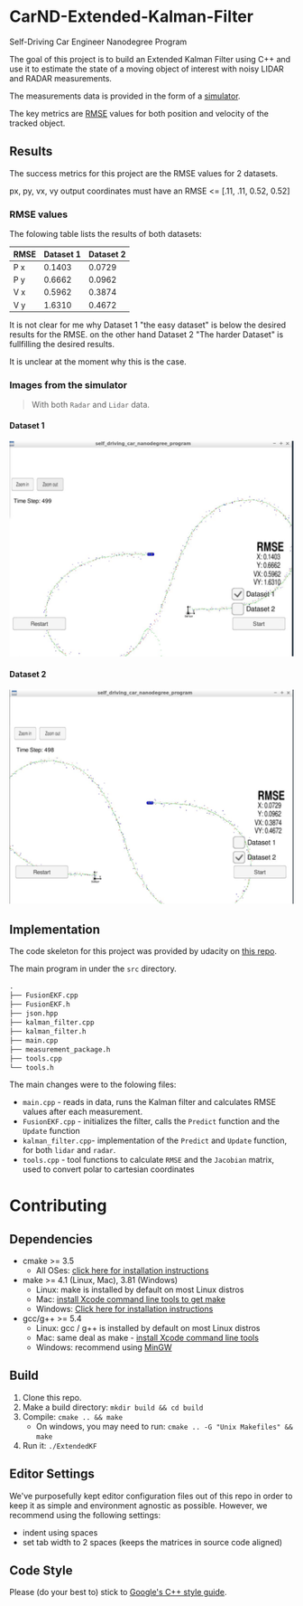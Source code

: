 # CarND-Extended-Kalman-Filter

Self-Driving Car Engineer Nanodegree Program

The goal of this project is to build an Extended Kalman Filter using C++ and
use it to estimate the state of a moving object of interest with noisy LIDAR
and RADAR measurements.

The measurements data is provided in the form of a [simulator](https://github.com/udacity/self-driving-car-sim/releases).

The key metrics are [RMSE](https://en.wikipedia.org/wiki/Root-mean-square_deviation) values for both position and velocity of the tracked
object.

## Results

The success metrics for this project are the RMSE values for 2 datasets.

px, py, vx, vy output coordinates must have an RMSE <= [.11, .11, 0.52, 0.52]

### RMSE values

The folowing table lists the results of both datasets:

| RMSE | Dataset 1 | Dataset 2 |
|------|-----------|-----------|
| P x  |  0.1403   |  0.0729   |
| P y  |  0.6662   |  0.0962   |
| V x  |  0.5962   |  0.3874   |
| V y  |  1.6310   |  0.4672   |

It is not clear for me why Dataset 1 "the easy dataset" is below the desired results 
for the RMSE. on the other hand Dataset 2 "The harder Dataset" is fullfilling the 
desired results.

It is unclear at the moment why this is the case.



### Images from the simulator

> With both `Radar` and `Lidar` data.

#### Dataset 1

![alt text](results/Data_Set_1.jpg "Dataset 1")

#### Dataset 2

![alt text](results/Data_Set_2.jpg "Dataset 2")

## Implementation

The code skeleton for this project was provided by udacity on [this repo](https://github.com/udacity/CarND-Extended-Kalman-Filter-Project).

The main program in under the `src` directory.
```
.
├── FusionEKF.cpp
├── FusionEKF.h
├── json.hpp
├── kalman_filter.cpp
├── kalman_filter.h
├── main.cpp
├── measurement_package.h
├── tools.cpp
└── tools.h
```

The main changes were to the folowing files:

- `main.cpp` - reads in data, runs the Kalman filter and calculates RMSE values after each measurement.
- `FusionEKF.cpp` - initializes the filter, calls the `Predict` function and the `Update` function
- `kalman_filter.cpp`- implementation of the `Predict` and `Update` function, for both `lidar` and `radar`.
- `tools.cpp` - tool functions to calculate `RMSE` and the `Jacobian` matrix, used to convert polar to cartesian coordinates



# Contributing

## Dependencies

* cmake >= 3.5
  * All OSes: [click here for installation instructions](https://cmake.org/install/)
* make >= 4.1 (Linux, Mac), 3.81 (Windows)
  * Linux: make is installed by default on most Linux distros
  * Mac: [install Xcode command line tools to get make](https://developer.apple.com/xcode/features/)
  * Windows: [Click here for installation instructions](http://gnuwin32.sourceforge.net/packages/make.htm)
* gcc/g++ >= 5.4
  * Linux: gcc / g++ is installed by default on most Linux distros
  * Mac: same deal as make - [install Xcode command line tools](https://developer.apple.com/xcode/features/)
  * Windows: recommend using [MinGW](http://www.mingw.org/)

## Build

1. Clone this repo.
2. Make a build directory: `mkdir build && cd build`
3. Compile: `cmake .. && make` 
   * On windows, you may need to run: `cmake .. -G "Unix Makefiles" && make`
4. Run it: `./ExtendedKF `

## Editor Settings

We've purposefully kept editor configuration files out of this repo in order to
keep it as simple and environment agnostic as possible. However, we recommend
using the following settings:

* indent using spaces
* set tab width to 2 spaces (keeps the matrices in source code aligned)

## Code Style

Please (do your best to) stick to [Google's C++ style guide](https://google.github.io/styleguide/cppguide.html).
